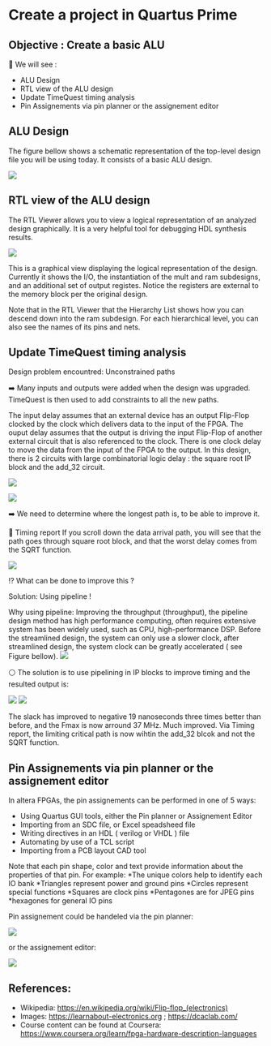 # Create a project in Quartus Prime 

## Objective : Create a basic ALU
🔴 We will see : 
* ALU Design
* RTL view of the ALU design
* Update TimeQuest timing analysis
* Pin Assignements via pin planner or the assignement editor

## ALU Design

The figure bellow shows a schematic representation of the top-level design file you will be using today. It consists
of a basic ALU design. 

![](Figures/schematicALU.jpg)

## RTL view of the ALU design

The RTL Viewer allows you to view a logical representation of an analyzed design
graphically. It is a very helpful tool for debugging HDL synthesis results. 

![](Figures/rtlview.jpg)


This is a graphical view displaying the logical representation of the design. Currently it shows the I/O, the instantiation of
the mult and ram subdesigns, and an additional set of output registes. Notice the
registers are external to the memory block per the original design.

Note that in the RTL Viewer that the Hierarchy List shows how you can descend
down into the ram subdesign. For each hierarchical level, you can also see the
names of its pins and nets. 

 ## Update TimeQuest timing analysis

Design problem encountred: Unconstrained paths

:arrow_right: Many inputs and outputs were added when the design was upgraded. TimeQuest is then used to add constraints to all the new paths.

The input delay assumes that an external device has an output Flip-Flop clocked by the clock which delivers data to the input of the FPGA. The ouput delay assumes that the output is driving
the input Flip-Flop of another external circuit that is also referenced to the clock. There is one clock delay to move the data from the input of the FPGA to the output. In this design, there is 2 circuits
with large combinatorial logic delay : the square root IP block and the add_32 circuit.  

![](Figures/negslack.jpg)


![](Figures/fmax.jpg)

:arrow_right:  We need to determine where the longest path is, to be able to improve it.

:round_pushpin: Timing report
If you scroll down the data arrival path, you will see that the path goes through square root block, and that the worst delay comes from the SQRT function. 

![](Figures/timingReport.jpg)

:interrobang: What can be done to improve this ?

Solution: Using pipeline !

Why using pipeline: 
Improving the throughput (throughput), the pipeline design method has high performance computing, often requires extensive system has been widely used, such as CPU, high-performance DSP.
Before the streamlined design, the system can only use a slower clock, after streamlined design, the system clock can be greatly accelerated ( see Figure bellow). 
![](Figures/pipeline.jpg)


:white_circle: The solution is to use pipelining in IP blocks to improve timing and the resulted output is:


![](Figures/slackaftpip.jpg)
![](Figures/fmaxaftpip.jpg)


The slack has improved to negative 19 nanoseconds three times better than before, and the Fmax is now arround 37 MHz.
Much improved.
Via Timing report, the limiting critical path is now wihtin the add_32 blcok and not the SQRT function.




## Pin Assignements via pin planner or the assignement editor

In altera FPGAs, the pin assignements can be performed in one of 5 ways:

* Using Quartus GUI tools, either the Pin planner or Assignement Editor
* Importing from an SDC file, or Excel speadsheed file
* Writing directives in an HDL ( verilog or VHDL ) file
* Automating by use of a TCL script
* Importing from a PCB layout CAD tool


Note that each pin shape, color and text provide information about the properties of that pin. 
For example:
*The unique colors help to identify each IO bank 
*Triangles represent power and ground pins
*Circles represent special functions
*Squares are clock pins
*Pentagones are for JPEG pins
*hexagones for general IO pins

Pin assignement could be handeled via the pin planner:

![](Figures/pinplanner.jpg)

or the assignement editor:

![](Figures/assignmntedit.jpg)




## References:

* Wikipedia: https://en.wikipedia.org/wiki/Flip-flop_(electronics)
* Images: https://learnabout-electronics.org ; https://dcaclab.com/
* Course content can be found at Coursera: https://www.coursera.org/learn/fpga-hardware-description-languages
